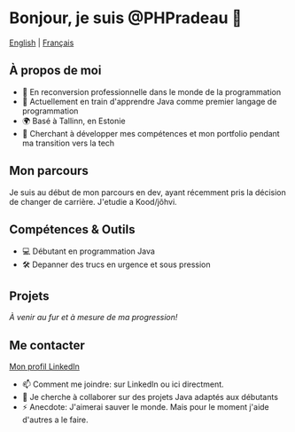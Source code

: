 # Bonjour, je suis @PHPradeau 👋

[English](README.md) | [Français](#français)

<a name="français"></a>

## À propos de moi
- 🔄 En reconversion professionnelle dans le monde de la programmation
- 🌱 Actuellement en train d'apprendre Java comme premier langage de programmation
- 🌍 Basé à Tallinn, en Estonie
- 💼 Cherchant à développer mes compétences et mon portfolio pendant ma transition vers la tech

## Mon parcours
Je suis au début de mon parcours en dev, ayant récemment pris la décision de changer de carrière.
J'etudie a Kood/jõhvi.

## Compétences & Outils
- 💻 Débutant en programmation Java
- 🛠️ Depanner des trucs en urgence et sous pression

## Projets
*À venir au fur et à mesure de ma progression!*

## Me contacter
[Mon profil LinkedIn](https://www.linkedin.com/in/paul-henri-pradeau/)
- 📫 Comment me joindre: sur LinkedIn ou ici directment.
- 💞️ Je cherche à collaborer sur des projets Java adaptés aux débutants
- ⚡ Anecdote: J'aimerai sauver le monde. Mais pour le moment j'aide d'autres a le faire.
